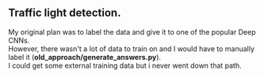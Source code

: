 ## Traffic light detection.  

My original plan was to label the data and give it to one of the popular Deep CNNs.   
However, there wasn't a lot of data to train on and I would have to manually label it (**old_approach/generate_answers.py**).  
I could get some external training data but i never went down that path.

